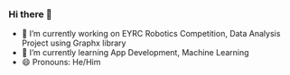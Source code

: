 ### Hi there 👋
- 🔭 I’m currently working on EYRC Robotics Competition, Data Analysis Project using Graphx library
- 🌱 I’m currently learning App Development, Machine Learning
- 😄 Pronouns: He/Him
<!--
**nachiketapte1404/nachiketapte1404** is a ✨ _special_ ✨ repository because its `README.md` (this file) appears on your GitHub profile.

Here are some ideas to get you started:


- 👯 I’m looking to collaborate on ...
- 🤔 I’m looking for help with ...
- 💬 Ask me about ...
- 📫 How to reach me: ...
- ⚡ Fun fact: ...
-->

